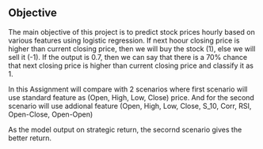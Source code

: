 ## Objective
The main objective of this project is to predict stock prices hourly based on various features using logistic regression.
If next hoour closing price is higher than current closing price, then we will buy the stock (1), else we will sell it (-1). 
If the output is 0.7, then we can say that there is a 70% chance that next closing price is higher than current closing price and classify it as 1.

In this Assignment will compare with 2 scenarios where first scenario will use standard feature as (Open, High, Low,	Close) price.
And for the second scenario will use addional feature (Open, High, Low, Close, S_10, Corr, RSI, Open-Close, Open-Open)

As the model output on strategic return, the secornd scenario gives the better return.
